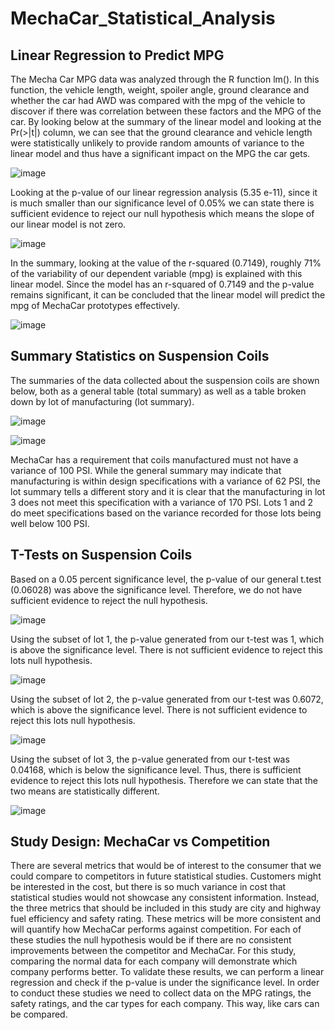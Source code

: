 # MechaCar_Statistical_Analysis

## Linear Regression to Predict MPG

The Mecha Car MPG data was analyzed through the R function lm(). In this function, the vehicle length, weight, spoiler angle, ground clearance and whether the car had AWD was compared with the mpg of the vehicle to discover if there was correlation between these factors and the MPG of the car. By looking below at the summary of the linear model and looking at the Pr(>|t|) column, we can see that the ground clearance and vehicle length were statistically unlikely to provide random amounts of variance to the linear model and thus have a significant impact on the MPG the car gets.

![image](https://user-images.githubusercontent.com/103979048/189027288-31d86f57-9338-4b7d-83b7-a2ee875228d1.png)


Looking at the p-value of our linear regression analysis (5.35 e-11), since it is much smaller than our significance level of 0.05% we can state there is sufficient evidence to reject our null hypothesis which means the slope of our linear model is not zero.

![image](https://user-images.githubusercontent.com/103979048/189027345-18f4d6d8-41ee-48cc-9397-a1ac5c819ca4.png)


 In the summary, looking at the value of the r-squared (0.7149), roughly 71% of the variability of our dependent variable (mpg) is explained with this linear model. Since the model has an r-squared of 0.7149 and the p-value remains significant, it can be concluded that the linear model will predict the mpg of MechaCar prototypes effectively.
 
 ![image](https://user-images.githubusercontent.com/103979048/189027413-d60671d8-691e-44cf-9d89-35ed6dd22a9b.png)

## Summary Statistics on Suspension Coils

The summaries of the data collected about the suspension coils are shown below, both as a general table (total summary) as well as a table broken down by lot of manufacturing (lot summary).

![image](https://user-images.githubusercontent.com/103979048/189028773-158de766-41ad-4567-bca2-1e38dba56f52.png)

![image](https://user-images.githubusercontent.com/103979048/189028842-90ea437b-2fb0-4840-b0f1-3812a143fb96.png)

MechaCar has a requirement that coils manufactured must not have a variance of 100 PSI. While the general summary may indicate that manufacturing is within design specifications with a variance of 62 PSI, the lot summary tells a different story and it is clear that the manufacturing in lot 3 does not meet this specification with a variance of 170 PSI. Lots 1 and 2 do meet specifications based on the variance recorded for those lots being well below 100 PSI.


##  T-Tests on Suspension Coils


Based on a 0.05 percent significance level, the p-value of our general t.test (0.06028) was above the significance level. Therefore, we do not have sufficient evidence to reject the null hypothesis.

![image](https://user-images.githubusercontent.com/103979048/189031383-758542a7-9d50-493c-a266-1872e52b58e5.png)

Using the subset of lot 1, the p-value generated from our t-test was 1, which is above the significance level. There is not sufficient evidence to reject this lots null hypothesis.

![image](https://user-images.githubusercontent.com/103979048/189031757-f8f13c5b-7939-41b9-9cff-00e3ce5cb1ea.png)

Using the subset of lot 2, the p-value generated from our t-test was 0.6072, which is above the significance level. There is not sufficient evidence to reject this lots null hypothesis.

![image](https://user-images.githubusercontent.com/103979048/189031863-e8d2a94d-5095-47ed-afd3-f6b81188a8ca.png)

Using the subset of lot 3, the p-value generated from our t-test was 0.04168, which is below the significance level. Thus, there is sufficient evidence to reject this lots null hypothesis. Therefore we can state that the two means are statistically different.

![image](https://user-images.githubusercontent.com/103979048/189031605-116b871f-4a58-4d79-b866-37292e5588b6.png)

## Study Design: MechaCar vs Competition

There are several metrics that would be of interest to the consumer that we could compare to competitors in future statistical studies. Customers might be interested in the cost, but there is so much variance in cost that statistical studies would not showcase any consistent information. Instead, the three metrics that should be included in this study are city and highway fuel efficiency and safety rating. These metrics will be more consistent and will quantify how MechaCar performs against competition. For each of these studies the null hypothesis would be if there are no consistent improvements between the competitor and MechaCar. For this study, comparing the normal data for each company will demonstrate which company performs better. To validate these results, we can perform a linear regression and check if the p-value is  under the significance level. In order to conduct these studies we need to collect data on the MPG ratings, the safety ratings, and the car types for each company. This way, like cars can be compared.
